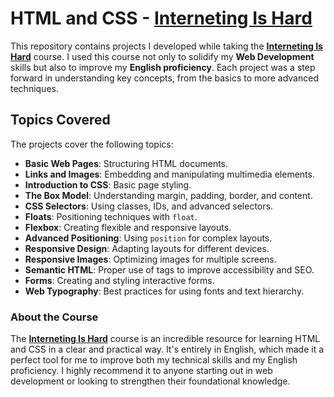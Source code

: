 # HTML and CSS - [Interneting Is Hard](https://internetingishard.netlify.app)

This repository contains projects I developed while taking the **[Interneting Is Hard](https://internetingishard.netlify.app)** course. I used this course not only to solidify my **Web Development** skills but also to improve my **English proficiency**. Each project was a step forward in understanding key concepts, from the basics to more advanced techniques.

## Topics Covered
The projects cover the following topics:
- **Basic Web Pages**: Structuring HTML documents.
- **Links and Images**: Embedding and manipulating multimedia elements.
- **Introduction to CSS**: Basic page styling.
- **The Box Model**: Understanding margin, padding, border, and content.
- **CSS Selectors**: Using classes, IDs, and advanced selectors.
- **Floats**: Positioning techniques with `float`.
- **Flexbox**: Creating flexible and responsive layouts.
- **Advanced Positioning**: Using `position` for complex layouts.
- **Responsive Design**: Adapting layouts for different devices.
- **Responsive Images**: Optimizing images for multiple screens.
- **Semantic HTML**: Proper use of tags to improve accessibility and SEO.
- **Forms**: Creating and styling interactive forms.
- **Web Typography**: Best practices for using fonts and text hierarchy.

### About the Course
The **[Interneting Is Hard](https://internetingishard.netlify.app)** course is an incredible resource for learning HTML and CSS in a clear and practical way. It's entirely in English, which made it a perfect tool for me to improve both my technical skills and my English proficiency. I highly recommend it to anyone starting out in web development or looking to strengthen their foundational knowledge.
